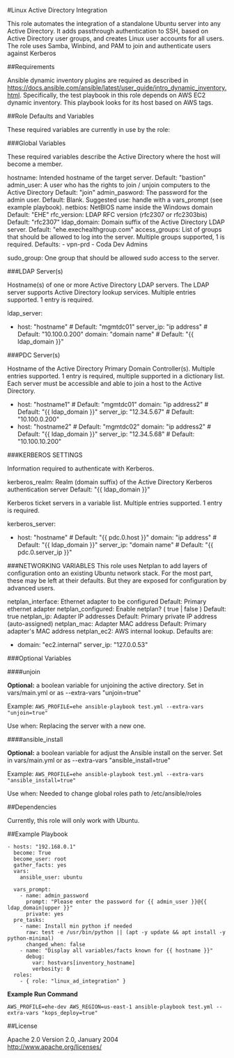 #Linux Active Directory Integration

This role automates the integration of a standalone Ubuntu server into any Active Directory. It adds passthrough authentication to SSH, based on Active Directory user groups, and creates Linux user accounts for all users. The role uses Samba, Winbind, and PAM to join and authenticate users against Kerberos

##Requirements

Ansible dynamic inventory plugins are required as described in https://docs.ansible.com/ansible/latest/user_guide/intro_dynamic_inventory.html. Specifically, the test playbook in this role depends on AWS EC2 dynamic inventory. This playbook looks for its host based on AWS tags.

##Role Defaults and Variables

These required variables are currently in use by the role:

###Global Variables

These required variables describe the Active Directory where the host will become a member.

hostname: Intended hostname of the target server.
    Default: "bastion"
admin_user: A user who has the rights to join / unjoin computers to the Active Directory
    Default: "join"
admin_pasword: The password for the admin user.
    Default: Blank. Suggested use: handle with a vars_prompt (see example playbook).
netbios: NetBIOS name inside the Windows domain
    Default: "EHE"
rfc_version: LDAP RFC version (rfc2307 or rfc2303bis)
    Default: "rfc2307"
ldap_domain: Domain suffix of the Active Directory LDAP server.
    Default: "ehe.exechealthgroup.com"
access_groups: List of groups that should be allowed to log into the server. Multiple groups supported, 1 is required.
    Defaults:
      - vpn-prd
      - Coda Dev Admins

sudo_group: One group that should be allowed sudo access to the server.

###LDAP Server(s)

Hostname(s) of one or more Active Directory LDAP servers. The LDAP server supports Active Directory lookup services. Multiple entries supported. 1 entry is required.

ldap_server:
- host: "hostname"            # Default: "mgmtdc01"
  server_ip: "ip address"     # Default: "10.100.0.200"
  domain: "domain name"       # Default: "{{ ldap_domain }}"

###PDC Server(s)

Hostname of the Active Directory Primary Domain Controller(s). Multiple entries supported. 1 entry is required, multiple supported in a dictionary list. Each server must be accessible and able to join a host to the Active Directory.

  - host: "hostname1"          # Default: "mgmtdc01"
    domain: "ip address2"      # Default: "{{ ldap_domain }}"
    server_ip: "12.34.5.67"    # Default: "10.100.0.200"
  - host: "hostname2"          # Default: "mgmtdc02"
    domain: "ip address2"      # Default: "{{ ldap_domain }}"
    server_ip: "12.34.5.68"    # Default: "10.100.10.200"

###KERBEROS SETTINGS

Information required to authenticate with Kerberos.

kerberos_realm: Realm (domain suffix) of the Active Directory Kerberos authentication server
    Default: "{{ ldap_domain }}"

Kerberos ticket servers in a variable list. Multiple entries supported. 1 entry is required.

kerberos_server:
  - host: "hostname"          # Default: "{{ pdc.0.host }}"
    domain: "ip address"      # Default: "{{ ldap_domain }}"
    server_ip: "domain name"  # Default: "{{ pdc.0.server_ip }}"

###NETWORKING VARIABLES
This role uses Netplan to add layers of configuration onto an existing Ubuntu network stack. For the most part, these may be left at their defaults. But they are exposed for configuration by advanced users.

netplan_interface: Ethernet adapter to be configured
    Default: Primary ethernet adapter
netplan_configured: Enable netplan? ( true | false ) Default: true
netplan_ip: Adapter IP addresses
    Default: Primary private IP address (auto-assigned)
netplan_mac: Adapter MAC address
    Default: Primary adapter's MAC address
netplan_ec2: AWS internal lookup. Defaults are:
  - domain: "ec2.internal"
    server_ip: "127.0.0.53"

###Optional Variables

####unjoin

__Optional:__ a boolean variable for unjoining the active directory. Set in vars/main.yml or as --extra-vars "unjoin=true"

Example: ```AWS_PROFILE=ehe ansible-playbook test.yml --extra-vars "unjoin=true"```

Use when: Replacing the server with a new one.

####ansible_install

__Optional:__ a boolean variable for adjust the Ansible install on the server. Set in vars/main.yml or as --extra-vars "ansible_install=true"

Example: ```AWS_PROFILE=ehe ansible-playbook test.yml --extra-vars "ansible_install=true"```

Use when: Needed to change global roles path to /etc/ansible/roles

##Dependencies

Currently, this role will only work with Ubuntu.

##Example Playbook
```
- hosts: "192.168.0.1"
  become: True
  become_user: root
  gather_facts: yes
  vars:
    ansible_user: ubuntu

  vars_prompt:
    - name: admin_password
      prompt: "Please enter the password for {{ admin_user }}@{{ ldap_domain|upper }}"
      private: yes
  pre_tasks:
    - name: Install min python if needed
      raw: test -e /usr/bin/python || (apt -y update && apt install -y python-minimal)
      changed_when: false
    - name: "Display all variables/facts known for {{ hostname }}"
      debug:
        var: hostvars[inventory_hostname]
        verbosity: 0
  roles:
    - { role: "linux_ad_integration" }
```

**Example Run Command**
```
AWS_PROFILE=ehe-dev AWS_REGION=us-east-1 ansible-playbook test.yml --extra-vars "kops_deploy=true"
```

##License

Apache 2.0 Version 2.0, January 2004  
http://www.apache.org/licenses/
